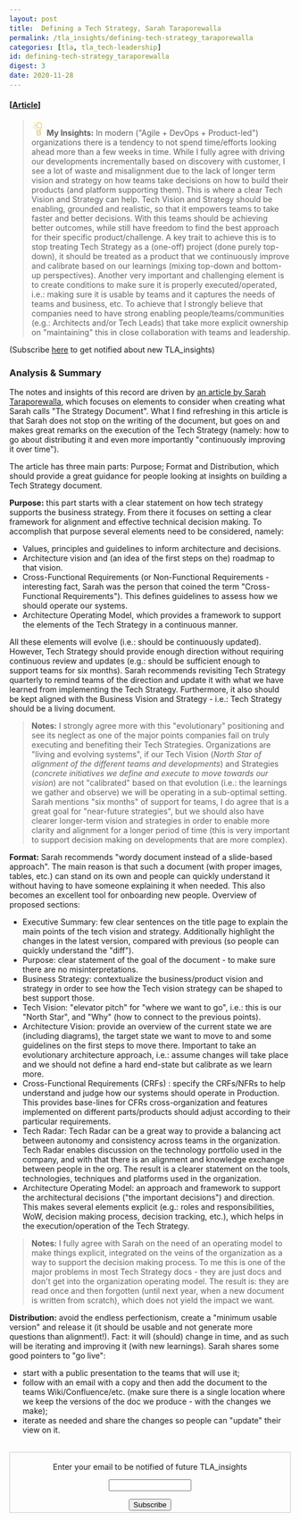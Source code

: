 ```yaml
---
layout: post
title:  Defining a Tech Strategy, Sarah Taraporewalla 
permalink: /tla_insights/defining-tech-strategy_taraporewalla
categories: [tla, tla_tech-leadership]
id: defining-tech-strategy_taraporewalla
digest: 3
date: 2020-11-28
---
```


#### [[Article](https://sarahtaraporewalla.com/agile/design/architecture/Defining-a-Tech-Strategy)]

> ![light](/assets/light-bulb.png) **My Insights:** In modern ("Agile + DevOps + Product-led") organizations there is a tendency to not spend time/efforts looking ahead more than a few weeks in time. While I fully agree with driving our developments incrementally based on discovery with customer, I see a lot of waste and misalignment due to the lack of longer term vision and strategy on how teams take decisions on how to build their products (and platform supporting them). This is where a clear Tech Vision and Strategy can help. Tech Vision and Strategy should be enabling, grounded and realistic, so that it empowers teams to take faster and better decisions. With this teams should be achieving better outcomes, while still have freedom to find the best approach for their specific product/challenge. A key trait to achieve this is to stop treating Tech Strategy as a (one-off) project (done purely top-down), it should be treated as a product that we continuously improve and calibrate based on our learnings (mixing top-down and bottom-up perspectives). Another very important and challenging element is to create conditions to make sure it is properly executed/operated, i.e.: making sure it is usable by teams and it captures the needs of teams and business, etc. To achieve that I strongly believe that companies need to have strong enabling people/teams/communities (e.g.: Architects and/or Tech Leads) that take more explicit ownership on "maintaining" this in close collaboration with teams and leadership.

(Subscribe <a href="https://tinyletter.com/tla_insights" target="_blank">here</a> to get notified about new TLA_insights)

### Analysis & Summary

The notes and insights of this record are driven by [an article by Sarah Taraporewalla](https://sarahtaraporewalla.com/agile/design/architecture/Defining-a-Tech-Strategy), which focuses on elements to consider when creating what Sarah calls "The Strategy Document". What I find refreshing in this article is that Sarah does not stop on the writing of the document, but goes on and makes great remarks on the execution of the Tech Strategy (namely: how to go about distributing it and even more importantly "continuously improving it over time").

The article has three main parts: Purpose; Format and Distribution, which should provide a great guidance for people looking at insights on building a Tech Strategy document.

**Purpose:** this part starts with a clear statement on how tech strategy supports the business strategy. From there it focuses on setting a clear framework for alignment and effective technical decision making. To accomplish that purpose several elements need to be considered, namely:

- Values, principles and guidelines to inform architecture and decisions.
- Architecture vision and (an idea of the first steps on the) roadmap to that vision.
- Cross-Functional Requirements (or Non-Functional Requirements - interesting fact, Sarah was the person that coined the term "Cross-Functional Requirements"). This defines guidelines to assess how we should operate our systems.
- Architecture Operating Model, which provides a framework to support the elements of the Tech Strategy in a continuous manner.

All these elements will evolve (i.e.: should be continuously updated). However, Tech Strategy should provide enough direction without requiring continuous review and updates (e.g.: should be sufficient enough to support teams for six months). Sarah recommends revisiting Tech Strategy quarterly to remind teams of the direction and update it with what we have learned from implementing the Tech Strategy. Furthermore, it also should be kept aligned with the Business Vision and Strategy - i.e.: Tech Strategy should be a living document.

> **Notes:** I strongly agree more with this "evolutionary" positioning and see its neglect as one of the major points companies fail on truly executing and benefiting their Tech Strategies. Organizations are "living and evolving systems", if our Tech Vision (*North Star of alignment of the different teams and developments*) and Strategies (*concrete initiatives we define and execute to move towards our vision*) are not "calibrated" based on that evolution (i.e.: the learnings we gather and observe) we will be operating in a sub-optimal setting. Sarah mentions "six months" of support for teams, I do agree that is a great goal for "near-future strategies", but we should also have clearer longer-term vision and strategies in order to enable more clarity and alignment for a longer period of time (this is very important to support decision making on developments that are more complex).

**Format:** Sarah recommends "wordy document instead of a slide-based approach". The main reason is that such a document (with proper images, tables, etc.) can stand on its own and people can quickly understand it without having to have someone explaining it when needed. This also becomes an excellent tool for onboarding new people. Overview of proposed sections:

- Executive Summary: few clear sentences on the title page to explain the main points of the tech vision and strategy. Additionally highlight the changes in the latest version, compared with previous (so people can quickly understand the "diff").
- Purpose: clear statement of the goal of the document - to make sure there are no misinterpretations.
- Business Strategy: contextualize the business/product vision and strategy in order to see how the Tech vision strategy can be shaped to best support those.
- Tech Vision: "elevator pitch" for "where we want to go", i.e.: this is our "North Star", and "Why" (how to connect to the previous points).
- Architecture Vision: provide an overview of the current state we are (including diagrams), the target state we want to move to and some guidelines on the first steps to move there. Important to take an evolutionary architecture approach, i.e.: assume changes will take place and we should not define a hard end-state but calibrate as we learn more.
- Cross-Functional Requirements (CRFs) : specify the CRFs/NFRs to help understand and judge how our systems should operate in Production. This provides base-lines for CFRs cross-organization and features implemented on different parts/products should adjust according to their particular requirements.
- Tech Radar: Tech Radar can be a great way to provide a balancing act between autonomy and consistency across teams in the organization. Tech Radar enables discussion on the technology portfolio used in the company, and with that there is an alignment and knowledge exchange between people in the org. The result is a clearer statement on the tools, technologies, techniques and platforms used in the organization.
- Architecture Operating Model: an approach and framework to support the architectural decisions ("the important decisions") and direction. This makes several elements explicit (e.g.: roles and responsibilities, WoW, decision making process, decision tracking, etc.), which helps in the execution/operation of the Tech Strategy.

> **Notes:** I fully agree with Sarah on the need of an operating model to make things explicit, integrated on the veins of the organization as a way to support the decision making process. To me this is one of the major problems in most Tech Strategy docs - they are just docs and don't get into the organization operating model. The result is: they are read once and then forgotten (until next year, when a new document is written from scratch), which does not yield the impact we want.

**Distribution:** avoid the endless perfectionism, create a "minimum usable version" and release it (it should be usable and not generate more questions than alignment!). Fact: it will (should) change in time, and as such will be iterating and improving it (with new learnings). Sarah shares some good pointers to "go live":

- start with a public presentation to the teams that will use it;
- follow with an email with a copy and then add the document to the teams Wiki/Confluence/etc. (make sure there is a single location where we keep the versions of the doc we produce - with the changes we make);
- iterate as needed and share the changes so people can "update" their view on it.

<br>

<form style="border:1px solid #ccc;padding:3px;text-align:center;" action="https://tinyletter.com/tla_insights"
  method="post" target="popupwindow"
  onsubmit="window.open('https://tinyletter.com/tla_insights', 'popupwindow', 'scrollbars=yes,width=800,height=600');return true">
  <p><label for="tlemail">Enter your email to be notified of future TLA_insights</label></p>
  <p><input type="text" style="width:140px" name="email" id="tlemail" /></p><input type="hidden" value="1"
    name="embed" /><input type="submit" value="Subscribe" />
</form>

